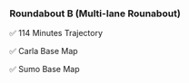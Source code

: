 ### Roundabout B (Multi-lane Rounabout)

:white_check_mark:  114 Minutes Trajectory

:white_check_mark:  Carla Base Map

:white_check_mark:  Sumo Base Map
